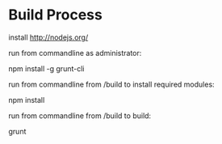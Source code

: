 Build Process
=========

install http://nodejs.org/

run from commandline as administrator:

npm install -g grunt-cli

run from commandline from <project-path>/build to install required modules:

npm install

run from commandline from <project-path>/build to build:

grunt
